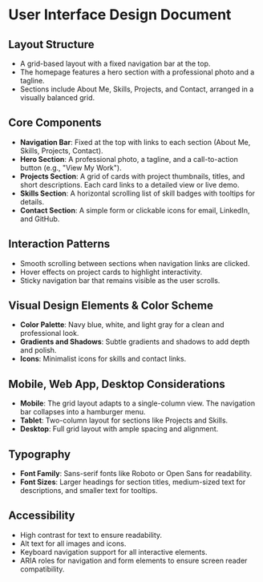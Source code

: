 # User Interface Design Document

## Layout Structure
- A grid-based layout with a fixed navigation bar at the top.
- The homepage features a hero section with a professional photo and a tagline.
- Sections include About Me, Skills, Projects, and Contact, arranged in a visually balanced grid.

## Core Components
- **Navigation Bar**: Fixed at the top with links to each section (About Me, Skills, Projects, Contact).
- **Hero Section**: A professional photo, a tagline, and a call-to-action button (e.g., "View My Work").
- **Projects Section**: A grid of cards with project thumbnails, titles, and short descriptions. Each card links to a detailed view or live demo.
- **Skills Section**: A horizontal scrolling list of skill badges with tooltips for details.
- **Contact Section**: A simple form or clickable icons for email, LinkedIn, and GitHub.

## Interaction Patterns
- Smooth scrolling between sections when navigation links are clicked.
- Hover effects on project cards to highlight interactivity.
- Sticky navigation bar that remains visible as the user scrolls.

## Visual Design Elements & Color Scheme
- **Color Palette**: Navy blue, white, and light gray for a clean and professional look.
- **Gradients and Shadows**: Subtle gradients and shadows to add depth and polish.
- **Icons**: Minimalist icons for skills and contact links.

## Mobile, Web App, Desktop Considerations
- **Mobile**: The grid layout adapts to a single-column view. The navigation bar collapses into a hamburger menu.
- **Tablet**: Two-column layout for sections like Projects and Skills.
- **Desktop**: Full grid layout with ample spacing and alignment.

## Typography
- **Font Family**: Sans-serif fonts like Roboto or Open Sans for readability.
- **Font Sizes**: Larger headings for section titles, medium-sized text for descriptions, and smaller text for tooltips.

## Accessibility
- High contrast for text to ensure readability.
- Alt text for all images and icons.
- Keyboard navigation support for all interactive elements.
- ARIA roles for navigation and form elements to ensure screen reader compatibility.
